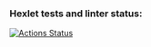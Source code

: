 ### Hexlet tests and linter status:
[![Actions Status](https://github.com/dosTequilas/frontend-project-12/actions/workflows/hexlet-check.yml/badge.svg)](https://github.com/dosTequilas/frontend-project-12/actions)